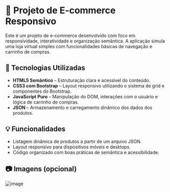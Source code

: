 # 🛒 Projeto de E-commerce Responsivo

Este é um projeto de e-commerce desenvolvido com foco em responsividade, interatividade e organização semântica. A aplicação simula uma loja virtual simples com funcionalidades básicas de navegação e carrinho de compras.

## 🔧 Tecnologias Utilizadas

- **HTML5 Semântico** – Estruturação clara e acessível do conteúdo.
- **CSS3 com Bootstrap** – Layout responsivo utilizando o sistema de grid e componentes do Bootstrap.
- **JavaScript Puro** – Manipulação do DOM, interações com o usuário e lógica de carrinho de compras.
- **JSON** – Armazenamento e carregamento dinâmico dos dados dos produtos.

## 💡 Funcionalidades

- Listagem dinâmica de produtos a partir de um arquivo JSON.
- Layout responsivo para dispositivos móveis e desktops.
- Código organizado com boas práticas de semântica e acessibilidade.

## 📷 Imagens (opcional)
![image](https://github.com/user-attachments/assets/5efbdc4f-9472-45d4-9aa1-a42bdc2f7c38)

